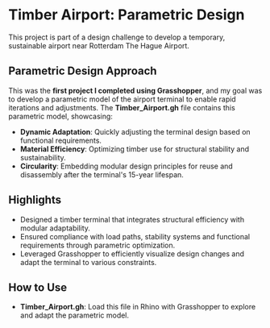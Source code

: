 # Timber Airport: Parametric Design

This project is part of a design challenge to develop a temporary, sustainable airport near Rotterdam The Hague Airport.

## Parametric Design Approach
This was the **first project I completed using Grasshopper**, and my goal was to develop a parametric model of the airport terminal to enable rapid iterations and adjustments. The **Timber_Airport.gh** file contains this parametric model, showcasing:
- **Dynamic Adaptation**: Quickly adjusting the terminal design based on functional requirements.
- **Material Efficiency**: Optimizing timber use for structural stability and sustainability.
- **Circularity**: Embedding modular design principles for reuse and disassembly after the terminal's 15-year lifespan.

## Highlights
- Designed a timber terminal that integrates structural efficiency with modular adaptability.
- Ensured compliance with load paths, stability systems and functional requirements through parametric optimization.
- Leveraged Grasshopper to efficiently visualize design changes and adapt the terminal to various constraints.

## How to Use
- **Timber_Airport.gh**: Load this file in Rhino with Grasshopper to explore and adapt the parametric model.
